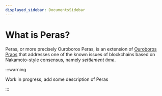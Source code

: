 ```yaml
---
displayed_sidebar: DocumentsSidebar
---
```


# What is Peras?

Peras, or more precisely Ouroboros Peras, is an extension of [Ouroboros Praos](https://iohk.io/en/research/library/papers/ouroboros-praos-an-adaptively-secure-semi-synchronous-proof-of-stake-protocol/) that addresses one of the known issues of blockchains based on Nakamoto-style consensus, namely _settlement time_.

:::warning

Work in progress, add some description of Peras

:::
